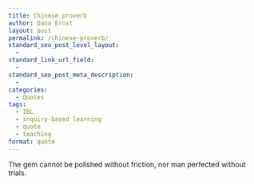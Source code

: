 ```yaml
---
title: Chinese proverb
author: Dana Ernst
layout: post
permalink: /chinese-proverb/
standard_seo_post_level_layout:
  - 
standard_link_url_field:
  - 
standard_seo_post_meta_description:
  - 
categories:
  - Quotes
tags:
  - IBL
  - inquiry-based learning
  - quote
  - teaching
format: quote
---
```

<div class="kcite-section" kcite-section-id="393">
  <p>
    The gem cannot be polished without friction, nor man perfected without trials.
  </p>
  
  <!-- kcite active, but no citations found -->
</div>

<!-- kcite-section 393 -->